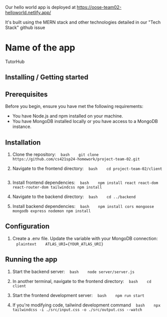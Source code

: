 Our hello world app is deployed at https://oose-team02-helloworld.netlify.app/

It's built using the MERN stack and other technologies detailed in our "Tech Stack" github issue

# Name of the app 

TutorHub

## Installing / Getting started

## Prerequisites

Before you begin, ensure you have met the following requirements:
- You have Node.js and npm installed on your machine.
- You have MongoDB installed locally or you have access to a MongoDB instance.

## Installation

1. Clone the repository:
   ```bash
   git clone https://github.com/cs421sp24-homework/project-team-02.git
   ```

2. Navigate to the frontend directory:
   ```bash
   cd project-team-02/client
   ```

3. Install frontend dependencies:
   ```bash
   npm install react react-dom react-router-dom tailwindcss
   npm install
   ```

4. Navigate to the backend directory:
   ```bash
   cd ../backend
   ```

5. Install backend dependencies:
   ```bash
   npm install cors mongoose mongodb express nodemon
   npm install
   ```

## Configuration

1. Create a .env file. Update the variable with your MongoDB connection:
   ```plaintext
   ATLAS_URI={YOUR_ATLAS_URI}
   ```

## Running the app

1. Start the backend server:
   ```bash
   node server/server.js
   ```

2. In another terminal, navigate to the frontend directory:
   ```bash
   cd client
   ```

3. Start the frontend development server:
   ```bash
   npm run start
   ```

4. If you're modifying code, tailwind development command
   ```bash
   npx tailwindcss -i ./src/input.css -o ./src/output.css --watch
   ```
